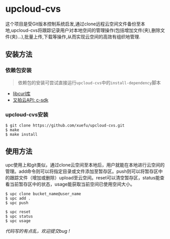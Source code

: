 # upcloud-cvs
这个项目是受Git版本控制系统启发,通过clone远程云空间文件备份至本地,upcloud-cvs将跟踪记录用户对本地空间的管理操作(包括增加文件(夹),删除文件(夹)...),批量上传,下载等操作,从而实现云空间的高效有组织地管理.
## 安装方法

### 依赖包安装

> 依赖包的安装可尝试直接运行`upcloud-cvs`中的`install-dependency`脚本

* [libcurl库](https://github.com/bagder/curl)
* [又拍云API: c-sdk](https://github.com/upyun/c-sdk)

### upcloud-cvs安装

```
$ git clone https://github.com/xuefu/upcloud-cvs.git
$ make
$ make install
```

## 使用方法

upc使用上和git类似，通过clone云空间至本地后，用户就能在本地进行云空间的管理。add命令则可以将指定目录或文件添加至暂存区。push则可以将暂存区中的跟踪文件（增加或删除）upload至云空间。reset可以清空暂存区，status能查看当前暂存区中的状态，usage能获取当前空间已使用空间大小。

```
$ upc clone bucket_name@user_name
$ upc add .
$ upc push 

$ upc reset
$ upc status
$ upc usage
```

*代码写的有点乱，欢迎提交bug !*
